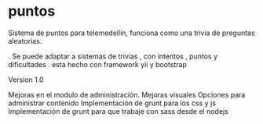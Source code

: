 # puntos
Sistema de puntos para telemedellín, funciona como una trivia de preguntas aleatorias.

. Se puede adaptar a sistemas de trivias , con intentos , puntos y dificultades
. esta hecho con framework yii y bootstrap

Version 1.0

Mejoras en el modulo de administración.
	Mejoras visuales
	Opciones para administrar contenido
	Implementación de grunt para los css y js
	Implementación de grunt para que trabaje con sass desde el nodejs